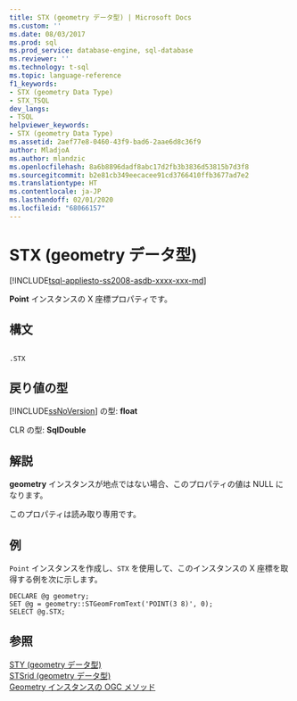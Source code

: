 ```yaml
---
title: STX (geometry データ型) | Microsoft Docs
ms.custom: ''
ms.date: 08/03/2017
ms.prod: sql
ms.prod_service: database-engine, sql-database
ms.reviewer: ''
ms.technology: t-sql
ms.topic: language-reference
f1_keywords:
- STX (geometry Data Type)
- STX_TSQL
dev_langs:
- TSQL
helpviewer_keywords:
- STX (geometry Data Type)
ms.assetid: 2aef77e8-0460-43f9-bad6-2aae6d8c36f9
author: MladjoA
ms.author: mlandzic
ms.openlocfilehash: 8a6b8896dadf8abc17d2fb3b3836d53815b7d3f8
ms.sourcegitcommit: b2e81cb349eecacee91cd3766410ffb3677ad7e2
ms.translationtype: HT
ms.contentlocale: ja-JP
ms.lasthandoff: 02/01/2020
ms.locfileid: "68066157"
---
```

# <a name="stx-geometry-data-type"></a>STX (geometry データ型)
[!INCLUDE[tsql-appliesto-ss2008-asdb-xxxx-xxx-md](../../includes/tsql-appliesto-ss2008-asdb-xxxx-xxx-md.md)]

**Point** インスタンスの X 座標プロパティです。
  
## <a name="syntax"></a>構文  
  
```  
  
.STX  
```  
  
## <a name="return-types"></a>戻り値の型  
 [!INCLUDE[ssNoVersion](../../includes/ssnoversion-md.md)] の型: **float**  
  
 CLR の型: **SqlDouble**  
  
## <a name="remarks"></a>解説  
 **geometry** インスタンスが地点ではない場合、このプロパティの値は NULL になります。  
  
 このプロパティは読み取り専用です。  
  
## <a name="examples"></a>例  
 `Point` インスタンスを作成し、`STX` を使用して、このインスタンスの X 座標を取得する例を次に示します。  
  
```  
DECLARE @g geometry;  
SET @g = geometry::STGeomFromText('POINT(3 8)', 0);  
SELECT @g.STX;  
```  
  
## <a name="see-also"></a>参照  
 [STY &#40;geometry データ型&#41;](../../t-sql/spatial-geometry/sty-geometry-data-type.md)   
 [STSrid &#40;geometry データ型&#41;](../../t-sql/spatial-geometry/stsrid-geometry-data-type.md)   
 [Geometry インスタンスの OGC メソッド](../../t-sql/spatial-geometry/ogc-methods-on-geometry-instances.md)  
  
  

